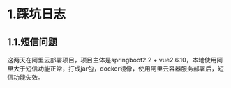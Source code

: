 # 1.踩坑日志
## 1.1.短信问题
这两天在阿里云部署项目，项目主体是springboot2.2 + vue2.6.10，本地使用阿里大于短信功能正常，打成jar包，docker镜像，使用阿里云容器服务部署后，短信功能失效。




